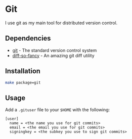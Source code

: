 # Git

I use git as my main tool for distributed version control.

## Dependencies

- [git][git] - The standard version control system
- [diff-so-fancy][diff-so-fancy] - An amazing git diff utility

## Installation

```sh
make package=git
```

## Usage

Add a `.gituser` file to your `$HOME` with the following:

```gitconfig
[user]
  name = <the name you use for git commits>
  email = <the email you use for git commits>
  signingkey = <the subkey you use to sign git commits>
```

[git]: https://www.archlinux.org/packages/extra/x86_64/git/
[diff-so-fancy]: https://www.archlinux.org/packages/community/any/diff-so-fancy/
